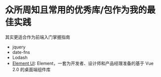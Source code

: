 # 众所周知且常用的优秀库/包作为我的最佳实践

其实更适合作为前端入门掌握指南

- jquery
- date-fns
- Lodash
- <a href="https://element.eleme.cn">Element UI</a>: Element，一套为开发者、设计师和产品经理准备的基于 Vue 2.0 的桌面端组件库
